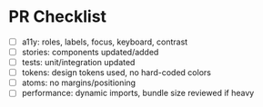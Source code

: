 # PR Checklist

- [ ] a11y: roles, labels, focus, keyboard, contrast
- [ ] stories: components updated/added
- [ ] tests: unit/integration updated
- [ ] tokens: design tokens used, no hard-coded colors
- [ ] atoms: no margins/positioning
- [ ] performance: dynamic imports, bundle size reviewed if heavy
